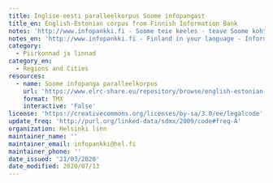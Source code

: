 ```yaml
---
title: Inglise-eesti paralleelkorpus Soome infopangast
title_en: English-Estonian corpus from Finnish Information Bank
notes: 'http://www.infopankki.fi - Soome teie keeles - teave Soome kohta - kolimine Soome - elamine Soomes'
notes_en: 'http://www.infopankki.fi - Finland in your language - Information about Finland - Moving to Finland - Living in Finland'
category:
  - Piirkonnad ja linnad
category_en:
  - Regions and Cities
resources:
  - name: Soome infopanga paralleelkorpus
    url: 'https://www.elrc-share.eu/repository/browse/english-estonian-corpus-from-finnish-information-bank-processed/b415363267f411e8b7d400155d026706e3679c04370549eba38385a5a0b9eae3/'
    format: TMX
    interactive: 'False'
license: 'https://creativecommons.org/licenses/by-sa/3.0/ee/legalcode'
update_freq: 'http://purl.org/linked-data/sdmx/2009/code#freq-A'
organization: Helsinki linn
maintainer_name: ''
maintainer_email: infopankki@hel.fi
maintainer_phone: ''
date_issued: '21/03/2020'
date_modified: 2020/07/13
---
```

